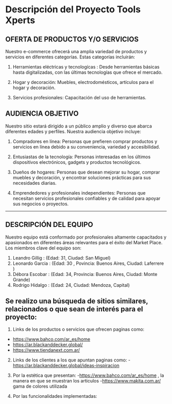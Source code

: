 # Descripción del Proyecto Tools Xperts

## OFERTA DE PRODUCTOS Y/O SERVICIOS

Nuestro e-commerce ofrecerá una amplia variedad de productos y servicios en diferentes categorías. Estas categorías incluirán:

1. Herramientas eléctricas y tecnologícas : Desde herramientas básicas hasta digitalizadas, con las últimas tecnologías que ofrece el     mercado.

2. Hogar y decoración: Muebles, electrodomésticos, artículos para el hogar y decoración. 

3. Servicios profesionales: Capacitación del uso de herramientas.

## AUDIENCIA OBJETIVO

Nuestro sitio estará dirigido a un público amplio y diverso que abarca diferentes edades y perfiles. Nuestra audiencia objetivo incluye:

1. Compradores en línea: Personas que prefieren comprar productos y servicios en línea debido a su conveniencia, variedad y accesibilidad.

2. Entusiastas de la tecnología: Personas interesadas en los últimos dispositivos electrónicos, gadgets y productos tecnológicos.

3. Dueños de hogares: Personas que desean mejorar su hogar, comprar muebles y decoración, y encontrar soluciones prácticas para sus necesidades diarias.

4. Emprendedores y profesionales independientes: Personas que necesitan servicios profesionales confiables y de calidad para apoyar sus negocios o proyectos.
__________________________________________________________________________________________________________________________________________________________________________________________________________________________________________________________________________________
## DESCRIPCIÓN DEL EQUIPO
Nuestro equipo está conformado por profesionales altamente capacitados y apasionados en diferentes áreas relevantes para el éxito del Market Place. Los miembros clave del equipo son:
1. Leandro Gillig : (Edad: 31, Ciudad: San Miguel)
2. Leonardo Garcia : (Edad: 30 , Povincia: Buenos Aires, Ciudad: Laferrere )
3. Débora Escobar : (Edad: 34, Provincia: Buenos Aires, Ciudad: Monte Grande)
4. Rodrigo Hidalgo : (Edad: 24, Ciudad: Mendoza, Capital)

## Se realizo una búsqueda de sitios similares, relacionados o que sean de interés para el proyecto:

1. Links de los productos o servicios que ofrecen paginas como:
- https://www.bahco.com/ar_es/home
- https://ar.blackanddecker.global/
- https://www.tiendanext.com.ar/

2. Links de los clientes a los que apuntan paginas como:
-https://ar.blackanddecker.global/ideas-inspiracion

3. Por la estética que presentan:
    -https://www.bahco.com/ar_es/home , la manera en que se muestran los articulos
    -https://www.makita.com.ar/ gama de colores utilizada

4. Por las funcionalidades implementadas: